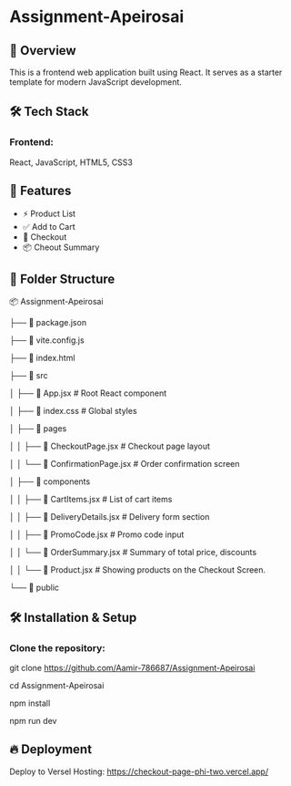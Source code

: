 # Assignment-Apeirosai

## 📌 Overview

This is a frontend web application built using React. It serves as a starter template for modern JavaScript development.

## 🛠️ Tech Stack

### Frontend:  
React, JavaScript, HTML5, CSS3

## 🚀 Features

- ⚡ Product List  
- ✅ Add to Cart 
- 📁 Checkout  
- 📦 Cheout Summary 

## 📂 Folder Structure

📦 Assignment-Apeirosai

├── 📜 package.json            

├── 📜 vite.config.js           

├── 📜 index.html              

├── 📂 src                     

│   ├── 📜 App.jsx                    # Root React component 

│   ├── 📜 index.css                  # Global styles

│   ├── 📂 pages

│   │   ├── 📜 CheckoutPage.jsx                # Checkout page layout

│   │   └── 📜 ConfirmationPage.jsx            # Order confirmation screen

│   ├── 📂 components

│   │   ├── 📜 CartItems.jsx                   # List of cart items

│   │   ├── 📜 DeliveryDetails.jsx             # Delivery form section

│   │   ├── 📜 PromoCode.jsx                   # Promo code input

│   │   └── 📜 OrderSummary.jsx                # Summary of total price, discounts

│   │   └── 📜 Product.jsx                     # Showing products on the Checkout Screen. 

└── 📂 public                   


## 🛠️ Installation & Setup

### Clone the repository:

git clone https://github.com/Aamir-786687/Assignment-Apeirosai

cd Assignment-Apeirosai

npm install

npm run dev

## 🔥 Deployment

Deploy to Versel Hosting: https://checkout-page-phi-two.vercel.app/

